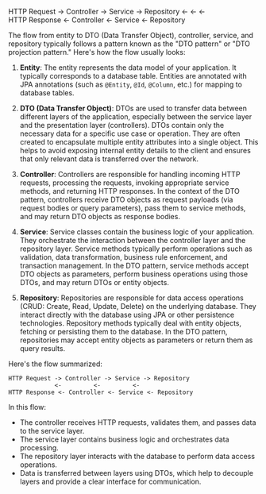 







HTTP Request -> Controller -> Service -> Repository
<-         <-         <-        
HTTP Response <- Controller <- Service <- Repository



The flow from entity to DTO (Data Transfer Object), controller, service, and repository typically follows a pattern known as the "DTO pattern" or "DTO projection pattern." Here's how the flow usually looks:

1. **Entity**: The entity represents the data model of your application. It typically corresponds to a database table. Entities are annotated with JPA annotations (such as `@Entity`, `@Id`, `@Column`, etc.) for mapping to database tables.

2. **DTO (Data Transfer Object)**: DTOs are used to transfer data between different layers of the application, especially between the service layer and the presentation layer (controllers). DTOs contain only the necessary data for a specific use case or operation. They are often created to encapsulate multiple entity attributes into a single object. This helps to avoid exposing internal entity details to the client and ensures that only relevant data is transferred over the network.

3. **Controller**: Controllers are responsible for handling incoming HTTP requests, processing the requests, invoking appropriate service methods, and returning HTTP responses. In the context of the DTO pattern, controllers receive DTO objects as request payloads (via request bodies or query parameters), pass them to service methods, and may return DTO objects as response bodies.

4. **Service**: Service classes contain the business logic of your application. They orchestrate the interaction between the controller layer and the repository layer. Service methods typically perform operations such as validation, data transformation, business rule enforcement, and transaction management. In the DTO pattern, service methods accept DTO objects as parameters, perform business operations using those DTOs, and may return DTOs or entity objects.

5. **Repository**: Repositories are responsible for data access operations (CRUD: Create, Read, Update, Delete) on the underlying database. They interact directly with the database using JPA or other persistence technologies. Repository methods typically deal with entity objects, fetching or persisting them to the database. In the DTO pattern, repositories may accept entity objects as parameters or return them as query results.

Here's the flow summarized:

```
HTTP Request -> Controller -> Service -> Repository
             <-         <-         <-        
HTTP Response <- Controller <- Service <- Repository
```

In this flow:

- The controller receives HTTP requests, validates them, and passes data to the service layer.
- The service layer contains business logic and orchestrates data processing.
- The repository layer interacts with the database to perform data access operations.
- Data is transferred between layers using DTOs, which help to decouple layers and provide a clear interface for communication.
